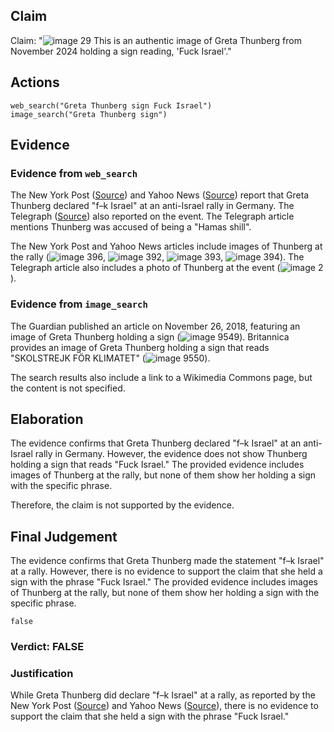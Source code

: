 ## Claim
Claim: "![image 29](media/45.jpg) This is an authentic image of Greta Thunberg from November 2024 holding a sign reading, 'Fuck Israel'."

## Actions
```
web_search("Greta Thunberg sign Fuck Israel")
image_search("Greta Thunberg sign")
```

## Evidence
### Evidence from `web_search`
The New York Post ([Source](https://nypost.com/2024/12/09/world-news/greta-thunberg-bursts-into-laughter-as-she-declares-f-k-israel-at-rally/)) and Yahoo News ([Source](https://www.yahoo.com/news/greta-thunberg-giggles-while-saying-095000750.html)) report that Greta Thunberg declared "f–k Israel" at an anti-Israel rally in Germany. The Telegraph ([Source](https://www.telegraph.co.uk/world-news/2024/12/10/watch-greta-thunberg-declares-f-israel-german-demonstration/)) also reported on the event. The Telegraph article mentions Thunberg was accused of being a "Hamas shill".

The New York Post and Yahoo News articles include images of Thunberg at the rally (![image 396](media/2025-07-18_13-43-1752846195-195779.jpg), ![image 392](media/2025-07-18_13-43-1752846185-389823.jpg), ![image 393](media/2025-07-18_13-43-1752846187-063198.jpg), ![image 394](media/2025-07-18_13-43-1752846189-584061.jpg)). The Telegraph article also includes a photo of Thunberg at the event (![image 2](media/1.jpg)).


### Evidence from `image_search`
The Guardian published an article on November 26, 2018, featuring an image of Greta Thunberg holding a sign (![image 9549](media/2025-08-30_00-55-1756515351-914426.jpg)). Britannica provides an image of Greta Thunberg holding a sign that reads "SKOLSTREJK FÖR KLIMATET" (![image 9550](media/2025-08-30_00-55-1756515352-141800.jpg)).

The search results also include a link to a Wikimedia Commons page, but the content is not specified.


## Elaboration
The evidence confirms that Greta Thunberg declared "f–k Israel" at an anti-Israel rally in Germany. However, the evidence does not show Thunberg holding a sign that reads "Fuck Israel." The provided evidence includes images of Thunberg at the rally, but none of them show her holding a sign with the specific phrase.

Therefore, the claim is not supported by the evidence.


## Final Judgement
The evidence confirms that Greta Thunberg made the statement "f–k Israel" at a rally. However, there is no evidence to support the claim that she held a sign with the phrase "Fuck Israel." The provided evidence includes images of Thunberg at the rally, but none of them show her holding a sign with the specific phrase.

`false`

### Verdict: FALSE

### Justification
While Greta Thunberg did declare "f–k Israel" at a rally, as reported by the New York Post ([Source](https://nypost.com/2024/12/09/world-news/greta-thunberg-bursts-into-laughter-as-she-declares-f-k-israel-at-rally/)) and Yahoo News ([Source](https://www.yahoo.com/news/greta-thunberg-giggles-while-saying-095000750.html)), there is no evidence to support the claim that she held a sign with the phrase "Fuck Israel."
